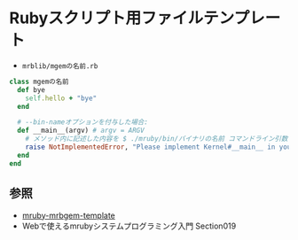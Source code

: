 # Rubyスクリプト用ファイルテンプレート
- `mrblib/mgemの名前.rb`

```ruby
class mgemの名前
  def bye
    self.hello + "bye"
  end

  # --bin-nameオプションを付与した場合:
  def __main__(argv) # argv = ARGV
    # メソッド内に記述した内容を $ ./mruby/bin/バイナリの名前 コマンドライン引数 で実行可能
    raise NotImplementedError, "Please implement Kernel#__main__ in your .rb file"
  end
end
```

## 参照
- [mruby-mrbgem-template](https://github.com/matsumotory/mruby-mrbgem-template)
- Webで使えるmrubyシステムプログラミング入門 Section019
